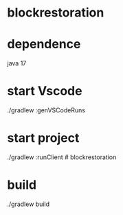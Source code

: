 # blockrestoration
# dependence
java 17
# start Vscode
./gradlew :genVSCodeRuns
# start project
./gradlew :runClient # blockrestoration
# build
./gradlew build
